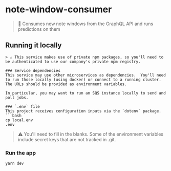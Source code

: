 # note-window-consumer
> 🧠 Consumes new note windows from the GraphQL API and runs predictions on them

## Running it locally

```
> ⚠️ This service makes use of private npm packages, so you'll need to be authenticated to use our company's private npm registry.

### Service dependencies
This service may use other microservices as dependencies.  You'll need to run those locally (using docker) or connect to a running cluster.  The URLs should be provided as environment variables.

In particular, you may want to run an SQS instance locally to send and poll jobs.

### `.env` file
This project receives configuration inputs via the `dotenv` package.
```bash
cp local.env
.env
```
> ⚠️ You'll need to fill in the blanks.  Some of the environment variables include secret keys that are not tracked in .git.

### Run the app
```bash
yarn dev
```
